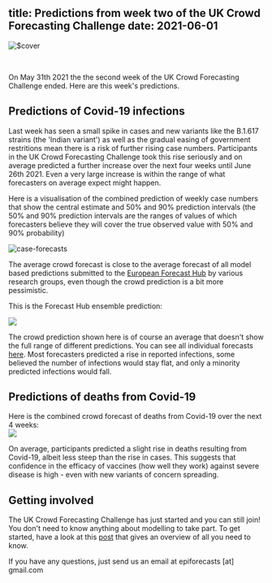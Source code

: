 title: Predictions from week two of the UK Crowd Forecasting Challenge
date: 2021-06-01
---

![$cover](https://imgur.com/MJ7ZHgj.png)

<br>

On May 31th 2021 the the second week of the UK Crowd Forecasting Challenge ended. Here are this week's predictions. 

## Predictions of Covid-19 infections
Last week has seen a small spike in cases and new variants like the B.1.617 strains (the 'Indian variant') as well as the gradual easing of government restritions mean there is a risk of further rising case numbers. Participants in the UK Crowd Forecasting Challenge took this rise seriously and on average predicted a further increase over the next four weeks until June 26th 2021. Even a very large increase is within the range of what forecasters on average expect might happen. 

Here is a visualisation of the combined prediction of weekly case numbers that show the central estimate and 50% and 90% prediction intervals (the 50% and 90% prediction intervals are the ranges of values of which forecasters believe they will cover the true observed value with 50% and 90% probability)

![case-forecasts](https://imgur.com/96CTRyx.png)

The average crowd forecast is close to the average forecast of all model based predictions submitted to the [European Forecast Hub](https://covid19forecasthub.eu/) by various research groups, even though the crowd prediction is a bit more pessimistic. 

This is the Forecast Hub ensemble prediction: 

![](https://imgur.com/sVn0rgz.png)

The crowd prediction shown here is of course an average that doesn't show the full range of different predictions. You can see all individual forecasts [here](https://epiforecasts.io/uk-challenge). Most forecasters predicted a rise in reported infections, some believed the number of infections would stay flat, and only a minority predicted infections would fall. 

## Predictions of deaths from Covid-19

Here is the combined crowd forecast of deaths from Covid-19 over the next 4 weeks:   
![](https://imgur.com/Mcj0rGp.png)

On average, participants predicted a slight rise in deaths resulting from Covid-19, albeit less steep than the rise in cases. This suggests that confidence in the efficacy of vaccines (how well they work) against severe disease is high - even with new variants of concern spreading.  


## Getting involved

The UK Crowd Forecasting Challenge has just started and you can still join! You don't need to know anything about modelling to take part. To get started, have a look at this [post](https://www.crowdforecastr.org/2021/05/11/uk-challenge/) that gives an overview of all you need to know. 

If you have any questions, just send us an email at epiforecasts [at] gmail.com

